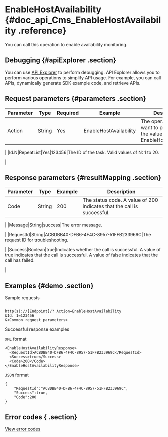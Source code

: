 # EnableHostAvailability {#doc_api_Cms_EnableHostAvailability .reference}

You can call this operation to enable availability monitoring.

## Debugging {#apiExplorer .section}

You can use [API Explorer](https://api.aliyun.com/#product=Cms&api=EnableHostAvailability) to perform debugging. API Explorer allows you to perform various operations to simplify API usage. For example, you can call APIs, dynamically generate SDK example code, and retrieve APIs.

## Request parameters {#parameters .section}

|Parameter|Type|Required|Example|Description|
|---------|----|--------|-------|-----------|
|Action|String|Yes|EnableHostAvailability|The operation that you want to perform. Set the value to EnableHostAvailability.

 |
|Id.N|RepeatList|Yes|123456|The ID of the task. Valid values of N: 1 to 20.

 |

## Response parameters {#resultMapping .section}

|Parameter|Type|Example|Description|
|---------|----|-------|-----------|
|Code|String|200|The status code. A value of 200 indicates that the call is successful.

 |
|Message|String|success|The error message.

 |
|RequestId|String|ACBDBB40-DFB6-4F4C-8957-51FFB233969C|The request ID for troubleshooting.

 |
|Success|Boolean|true|Indicates whether the call is successful. A value of true indicates that the call is successful. A value of false indicates that the call has failed.

 |

## Examples {#demo .section}

Sample requests

``` {#request_demo}

http(s)://[Endpoint]/? Action=EnableHostAvailability
&Id. 1=123456
&<Common request parameters>

```

Successful response examples

`XML` format

``` {#xml_return_success_demo}
<EnableHostAvailabilityResponse>
  <RequestId>ACBDBB40-DFB6-4F4C-8957-51FFB233969C</RequestId>
  <Success>true</Success> 
  <Code>200</Code>
</EnableHostAvailabilityResponse>

```

`JSON` format

``` {#json_return_success_demo}
{
	"RequestId":"ACBDBB40-DFB6-4F4C-8957-51FFB233969C",
	"Success":true,
	"Code":200
}
```

## Error codes { .section}

[View error codes](https://error-center.aliyun.com/status/product/Cms)

